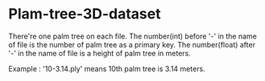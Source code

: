# Plam-tree-3D-dataset

There're one palm tree on each file.
The number(int) before '-' in the name of file is the number of palm tree as a primary key.
The number(float) after '-' in the name of file is a height of palm tree in meters.

Example : '10-3.14.ply' means 10th palm tree is 3.14 meters.
